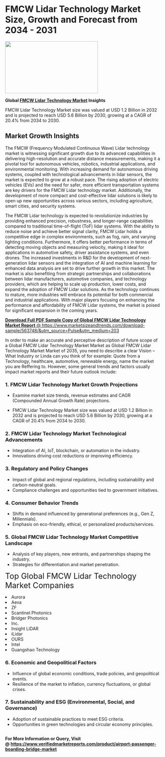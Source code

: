 <H1>FMCW Lidar Technology Market Size, Growth and Forecast from 2034 - 2031</H1><img class="aligncenter size-medium wp-image-584254" src="https://thirdeyenews.in/wp-content/uploads/2034/09/Global-Market-Research-300x168.jpeg" alt="" width="300" height="168" /><p><strong>Global&nbsp;<a href="https://www.marketsizeandtrends.com/download-sample/563748/&amp;utm_source=Pulse&amp;utm_medium=203">FMCW Lidar Technology Market</a> Insights</strong></p><p>FMCW Lidar Technology Market size was valued at USD 1.2 Billion in 2032 and is projected to reach USD 5.6 Billion by 2030, growing at a CAGR of 20.4% from 2034 to 2030.</p><p><h2>Market Growth Insights</h2> <p>The FMCW (Frequency Modulated Continuous Wave) Lidar technology market is witnessing significant growth due to its advanced capabilities in delivering high-resolution and accurate distance measurements, making it a pivotal tool for autonomous vehicles, robotics, industrial applications, and environmental monitoring. With increasing demand for autonomous driving systems, coupled with technological advancements in lidar sensors, the market is expected to grow at a robust pace. The rising adoption of electric vehicles (EVs) and the need for safer, more efficient transportation systems are key drivers for the FMCW Lidar technology market. Additionally, the development of more compact and cost-effective lidar solutions is likely to open up new opportunities across various sectors, including agriculture, smart cities, and security systems.</p> <p><a href="#"></a></p> <p>The FMCW Lidar technology is expected to revolutionize industries by providing enhanced precision, robustness, and longer-range capabilities compared to traditional time-of-flight (ToF) lidar systems. With the ability to reduce noise and achieve better signal clarity, FMCW Lidar holds a competitive edge in complex environments, such as fog, rain, and varying lighting conditions. Furthermore, it offers better performance in terms of detecting moving objects and measuring velocity, making it ideal for applications in automotive safety, driver assistance systems, and even drones. The increased investments in R&D for the development of next-generation lidar sensors and the integration of AI and machine learning for enhanced data analysis are set to drive further growth in this market. The market is also benefiting from strategic partnerships and collaborations between lidar manufacturers, automotive companies, and technology providers, which are helping to scale up production, lower costs, and expand the adoption of FMCW Lidar solutions. As the technology continues to mature, more industries will embrace its potential for both commercial and industrial applications. With major players focusing on enhancing the performance and affordability of FMCW Lidar systems, the market is poised for significant expansion in the coming years. <p><a href="#"></p><p><span class=""><strong>Download Full PDF Sample Copy of Global FMCW Lidar Technology Market Report</strong> @ <a href="https://www.marketsizeandtrends.com/download-sample/563748/&amp;utm_source=Pulse&amp;utm_medium=203" target="_blank">https://www.marketsizeandtrends.com/download-sample/563748/&amp;utm_source=Pulse&amp;utm_medium=203</a></span></p><p>In order to make an accurate and perceptive description of future scope of a Global&nbsp;FMCW Lidar Technology Market Market as Global&nbsp;FMCW Lidar Technology Market Market of 2035, you need to describe a clear Vision &ndash; What Industry or Linda can you think of for example: Quote from a Technology, healthcare, automotive, renewable energy, name the market you are Reffering to. However, some general trends and factors usually impact market reports and their future outlook include:</p><h3>1.&nbsp;<strong>FMCW Lidar Technology Market Growth Projections</strong></h3><ul><li>Examine market size trends, revenue estimates and CAGR (Compounded Annual Growth Rate) projections.</li><li><p>FMCW Lidar Technology Market size was valued at USD 1.2 Billion in 2032 and is projected to reach USD 5.6 Billion by 2030, growing at a CAGR of 20.4% from 2034 to 2030.</p></li></ul><h3>2.&nbsp;<strong>FMCW Lidar Technology Market Technological Advancements</strong></h3><ul><li>Integration of AI, IoT, blockchain, or automation in the industry.</li><li>Innovations driving cost reductions or improving efficiency.</li></ul><h3>3.&nbsp;<strong>Regulatory and Policy Changes</strong></h3><ul><li>Impact of global and regional regulations, including sustainability and carbon-neutral goals.</li><li>Compliance challenges and opportunities tied to government initiatives.</li></ul><h3>4.&nbsp;<strong>Consumer Behavior Trends</strong></h3><ul><li>Shifts in demand influenced by generational preferences (e.g., Gen Z, Millennials).</li><li>Emphasis on eco-friendly, ethical, or personalized products/services.</li></ul><h3>5.&nbsp;<strong>Global FMCW Lidar Technology Market Competitive Landscape</strong></h3><ul><li>Analysis of key players, new entrants, and partnerships shaping the industry.</li><li>Strategies for differentiation and market penetration.</li></ul><p data-pm-slice="1 1 []"><span style="color: inherit; font-family: inherit; font-size: 25px;">Top Global FMCW Lidar Technology Market Companies</span></p><div class="" data-test-id=""><p><li>Aurora</li><li> Aeva</li><li> ZF</li><li> Scantinel Photonics</li><li> Bridger Photonics</li><li> Inc.</li><li> Insight LiDAR</li><li> iLidar</li><li> OURS</li><li> Intel</li><li> Guangshao Technology</li></p></div><h3>6.&nbsp;<strong>Economic and Geopolitical Factors</strong></h3><ul><li>Influence of global economic conditions, trade policies, and geopolitical events.</li><li>Resilience of the market to inflation, currency fluctuations, or global crises.</li></ul><h3>7.&nbsp;<strong>Sustainability and ESG (Environmental, Social, and Governance)</strong></h3><ul><li>Adoption of sustainable practices to meet ESG criteria.</li><li>Opportunities in green technologies and circular economy principles.</li></ul><h2><strong style="font-size: 14px;">For More Information or Query, Visit @&nbsp;</strong><a style="background-color: #ffffff; font-size: 14px;" href="https://www.marketsizeandtrends.com/report/fmcw-lidar-technology-market/" target="_blank">https://www.verifiedmarketreports.com/product/airport-passenger-boarding-bridge-market</a></h2>
